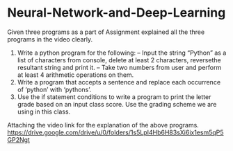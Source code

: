 # Neural-Network-and-Deep-Learning
Given three programs as a part of Assignment explained all the three programs in the video clearly.
1. Write a python program for the following:
– Input the string “Python” as a list of characters from console, delete at least 2 characters, reversethe
resultant string and print it.
– Take two numbers from user and perform at least 4 arithmetic operations on them.
2. Write a program that accepts a sentence and replace each occurrence of ‘python’ with ‘pythons’.
3. Use the if statement conditions to write a program to print the letter grade based on an input class score. Use the
grading scheme we are using in this class.

Attaching the video link for the explanation of the above programs.
https://drive.google.com/drive/u/0/folders/1s5LpI4Hb6H83sXi6ix1esm5qP5GP2Ngt
